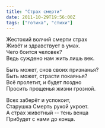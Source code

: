 ```yaml
---
title: "Страх смерти"
date: 2011-10-29T19:56:00Z
tags: ["готика", "стихи"]
---
```


Жестокий волчий смерти страх  
Живёт и здравствует в умах.  
Чего боится человек?  
Ведь суждено нам жить лишь век.

Быть может, снов своих признанья?  
Быть может, страсти покаянья?  
Всё пролетит, и будет поздно  
Просить прощенья жизни грозной.

Всех заберёт и успокоит,  
Старушка Смерть рукой укроет.  
А страх животный -- тень венца  
Прибудет с нами до конца.



